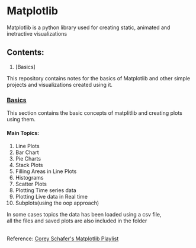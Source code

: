 # Matplotlib

Matplotlib is a python library used for creating static, animated and inetractive visualizations

## Contents:

1. [Basics]

This repository contains notes for the basics of Matplotlib and other simple projects and visualizations created using it.

### [Basics](Py_Matplotlib/Basics/)

This section contains the basic concepts of matplitlib and creating plots using them.

#### Main Topics:

1. Line Plots
2. Bar Chart
3. Pie Charts
4. Stack Plots
5. Filling Areas in Line Plots
6. Histograms
7. Scatter Plots
8. Plotting Time series data
9. Plotting Live data in Real time
10. Subplots(using the oop approach)

In some cases topics the data has been loaded using a csv file,<br>
all the files and saved plots are also included in the folder<br>
<br>

Reference: [Corey Schafer's Matplotlib Playlist](https://www.youtube.com/playlist?list=PL-osiE80TeTvipOqomVEeZ1HRrcEvtZB_)
